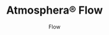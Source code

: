---
title: "Atmosphera® Flow"
image_primary: "img/Arktura-Atmosphera-Flow-Standard-Ceiling-Image-v1.png"
image_secondary: "img/Arktura-Atmosphera-Flow-Canton-MA_WEB_3.jpg"
description: "Flow%u2019s%20ceiling%20baffles%20form%20a%20smooth%20rhythm%20of%20curved%20fins%20creating%20organic%20geometries%20that%20are%20pleasing%20to%20the%20eye%20and%20reminiscent%20of%20the%20flowing%20undulation%20of%20rolling%20hills%20or%20ocean%20waves.%20Built%20with%20our%20patented%20Soft%20Sound%AE%20fins%2C%20with%20Flow%20you%20not%20only%20get%20a%20great%20design%20but%20a%20unique%20acoustic%20solution%20as%20well."
designer: "Arktura"
subtitle: "Flow"
href: "https://arktura.com/product/atmosphera-standard-flow/"
tags: 
  - "arktura"
  - "Acoustic"
  - "Ceiling Baffles"
  - "ceiling-baffles"
category: "ceiling-baffles"
manufacturer: "Arktura"
slug: "/manufacturers/arktura/ceiling-baffles/arktura-atmosphera-flow"
---